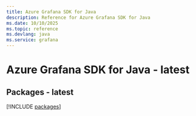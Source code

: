 ```yaml
---
title: Azure Grafana SDK for Java
description: Reference for Azure Grafana SDK for Java
ms.date: 10/10/2025
ms.topic: reference
ms.devlang: java
ms.service: grafana
---
```

# Azure Grafana SDK for Java - latest
## Packages - latest
[!INCLUDE [packages](grafana-index.md)]